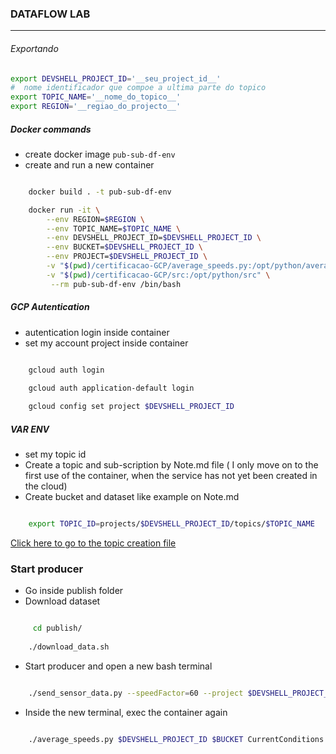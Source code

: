 ### DATAFLOW LAB<br>

---

###### Exportando 
```bash
export DEVSHELL_PROJECT_ID='__seu_project_id__'
#  nome identificador que compoe a ultima parte do topico 
export TOPIC_NAME='__nome_do_topico__'
export REGION='__regiao_do_projecto__'
```

##### Docker commands

- create docker image `pub-sub-df-env`
- create and run a new container

```Bash

    docker build . -t pub-sub-df-env

    docker run -it \
        --env REGION=$REGION \
        --env TOPIC_NAME=$TOPIC_NAME \
        --env DEVSHELL_PROJECT_ID=$DEVSHELL_PROJECT_ID \
        --env BUCKET=$DEVSHELL_PROJECT_ID \
        --env PROJECT=$DEVSHELL_PROJECT_ID \
        -v "$(pwd)/certificacao-GCP/average_speeds.py:/opt/python/average_speeds.py" \
        -v "$(pwd)/certificacao-GCP/src:/opt/python/src" \
         --rm pub-sub-df-env /bin/bash
```

##### GCP Autentication

- autentication login inside container
- set my account project inside container

```Bash

    gcloud auth login
    
    gcloud auth application-default login

    gcloud config set project $DEVSHELL_PROJECT_ID
```

##### VAR ENV

- set my topic id
- Create a topic and sub-scription by Note.md file (
    I only move on to the first use of the container, when the service has not yet been created in the cloud)
- Create bucket and dataset like example on Note.md

```Bash

    export TOPIC_ID=projects/$DEVSHELL_PROJECT_ID/topics/$TOPIC_NAME
```

[Click here to go to the topic creation file](./NOTE.md)

### Start producer

- Go inside publish folder
- Download dataset

```Bash

     cd publish/
    
    ./download_data.sh
```

- Start producer and open a new bash terminal

```Bash

    ./send_sensor_data.py --speedFactor=60 --project $DEVSHELL_PROJECT_ID
```

- Inside the new terminal, exec the container again

```Bash

    ./average_speeds.py $DEVSHELL_PROJECT_ID $BUCKET CurrentConditions --bigtable
```